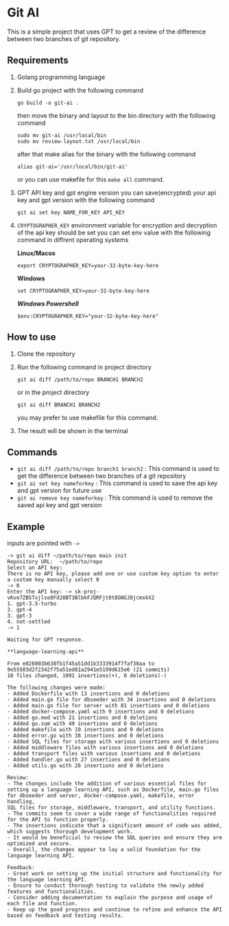 # Git AI
This is a simple project that uses GPT to get a review of the difference between two branches of git repository.

## Requirements
1. Golang programming language
2. Build go project with the following command
    ```
    go build -o git-ai .
    ```
    then move the binary and layout to the bin directory with the following command
    ```
    sudo mv git-ai /usr/local/bin
    sudo mv review-layout.txt /usr/local/bin
    ```
    after that make alias for the binary with the following command
    ```
    alias git-ai='/usr/local/bin/git-ai'
    ```
    or you can use makefile for this `make all` command.

3. GPT API key and gpt engine version you can save(encrypted) your api key and gpt version  with the following command
    ```
    git ai set key NAME_FOR_KEY API_KEY
    ```

4. `CRYPTOGRAPHER_KEY` environment variable for encryption and decryption of the api key should be set
    you can set env value with the following command in diffrent operating systems

    **Linux/Macos**
    ```
    export CRYPTOGRAPHER_KEY=your-32-byte-key-here
    ```

    **Windows**
    ```
    set CRYPTOGRAPHER_KEY=your-32-byte-key-here
    ```

    ***Windows Powershell***
    ```
    $env:CRYPTOGRAPHER_KEY="your-32-byte-key-here"
    ```

## How to use
1. Clone the repository

3. Run the following command in project directory

    ```
    git ai diff /path/to/repo BRANCH1 BRANCH2 
    ```
    or in the project directory
    ```
    git ai diff BRANCH1 BRANCH2 
    ```
    
    you may prefer to use makefile for this command.

4. The result will be shown in the terminal

## Commands
- `git ai diff /path/to/repo branch1 branch2` : This command is used to get the difference between two branches of a git repository
- `git ai set key nameforkey` : This command is used to save the api key and gpt version for future use
- `git ai remove key nameforkey` : This command is used to remove the saved api key and gpt version

## Example
inputs are pointed with `->`

```
-> git ai diff ~/path/to/repo main init
Repository URL:  ~/path/to/repo
Select an API key:
There is no API key, please add one or use custom key option to enter a custom key manually select 0
-> 0
Enter the API key: -> sk-proj-vKve7ZBSTxjlse8Fd28BT3BlbkFJQRFjt0t8GNGJ0jcmxkX2
1. gpt-3.5-turbo
2. gpt-4
3. gpt-3
4. not-settled
-> 1

Waiting for GPT response.

**language-learning-api**

From e026003b638fb1f45a51dd1b3333914f7faf38aa to 9e55503d2f2342f75a51ed81a2941e5199d615e6 (21 commits)
10 files changed, 1091 insertions(+), 0 deletions(-)

The following changes were made:
- Added Dockerfile with 13 insertions and 0 deletions
- Added main.go file for dbseeder with 34 insertions and 0 deletions
- Added main.go file for server with 81 insertions and 0 deletions
- Added docker-compose.yaml with 9 insertions and 0 deletions
- Added go.mod with 21 insertions and 0 deletions
- Added go.sum with 49 insertions and 0 deletions
- Added makefile with 10 insertions and 0 deletions
- Added error.go with 38 insertions and 0 deletions
- Added SQL files for storage with various insertions and 0 deletions
- Added middleware files with various insertions and 0 deletions
- Added transport files with various insertions and 0 deletions
- Added handler.go with 27 insertions and 0 deletions
- Added utils.go with 26 insertions and 0 deletions

Review:
- The changes include the addition of various essential files for setting up a language learning API, such as Dockerfile, main.go files for dbseeder and server, docker-compose.yaml, makefile, error handling,
SQL files for storage, middleware, transport, and utility functions.
- The commits seem to cover a wide range of functionalities required for the API to function properly.
- The insertions indicate that a significant amount of code was added, which suggests thorough development work.
- It would be beneficial to review the SQL queries and ensure they are optimized and secure.
- Overall, the changes appear to lay a solid foundation for the language learning API.

Feedback:
- Great work on setting up the initial structure and functionality for the language learning API.
- Ensure to conduct thorough testing to validate the newly added features and functionalities.
- Consider adding documentation to explain the purpose and usage of each file and function.
- Keep up the good progress and continue to refine and enhance the API based on feedback and testing results.
```